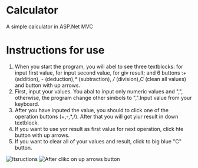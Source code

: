 # Calculator
A simple calculator in ASP.Net MVC

<h1> Instructions for use </h1>
<ol>
 <li>
   When you start the program, you will abel to see three textblocks: for input first value, for input second value, for giv result;
   and 6 buttons :<i>+</i> (addition), <i>-</i> (deduction),<i>*</i> (subtraction), <i>/</i> (division),<i>C</i> (clean all values) and button with up arrows.
</li>
<li>
 First, input your values. You abal to input only numeric values and ",", otherwise, the program change other simbols to ",".Input value from your keyboard.
 </li>
 <li>
   After you have inputed the value, you should to click one of the operation buttons (+,-,*,/). After that you will got yiur result in down textblock.
 </li>

  <li>
   If you want to use yor result as first value for next operation, click hte button with up arrows. 
  </li>
  
  <li>
   If you want to clear all of your values and result, click to big blue "C" button.
  </li>
</ol>
<img alt="Itsructions" src="https://github.com/ProgrammerPoltorashka/Calculator/blob/532fb49eeb413f075a1bbe3b29554dae31226029/1.png?raw=true">
<img alt="After clikc on up arrows button" src="https://raw.githubusercontent.com/ProgrammerPoltorashka/Calculator/532fb49eeb413f075a1bbe3b29554dae31226029/4.bmp">

